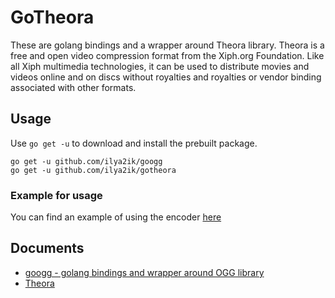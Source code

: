 GoTheora
===================

These are golang bindings and a wrapper around Theora library. Theora is a free and open video compression format from the Xiph.org Foundation. Like all Xiph multimedia technologies, it can be used to distribute movies and videos online and on discs without royalties and royalties or vendor binding associated with other formats.


## Usage

Use `go get -u` to download and install the prebuilt package.

```
go get -u github.com/ilya2ik/googg
go get -u github.com/ilya2ik/gotheora
```

### Example for usage

You can find an example of using the encoder [here](https://github.com/iLya2IK/gotheora/tree/main/test/encoder)

## Documents

* [googg - golang bindings and wrapper around OGG library](https://github.com/iLya2IK/googg)
* [Theora](https://www.theora.org/)
